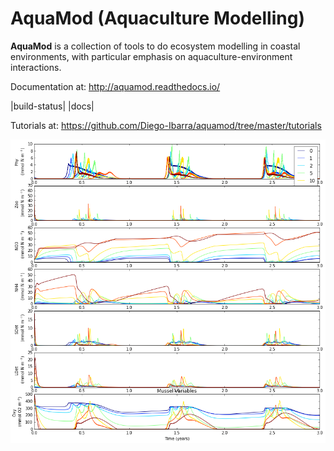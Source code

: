 # AquaMod (Aquaculture Modelling)

**AquaMod** is a collection of tools to do ecosystem modelling in coastal environments, 
with particular emphasis on aquaculture-environment interactions.

Documentation at: http://aquamod.readthedocs.io/

|build-status| |docs|

Tutorials at: https://github.com/Diego-Ibarra/aquamod/tree/master/tutorials

![alt tag](https://github.com/Diego-Ibarra/aquamod/blob/master/static/ecosys1.png)